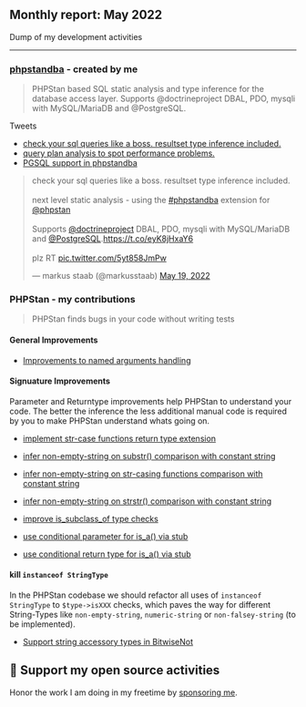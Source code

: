 ## Monthly report: May 2022

Dump of my development activities

---

### [phpstandba](https://github.com/staabm/phpstan-dba/) - created by me

> PHPStan based SQL static analysis and type inference for the database access layer.
> Supports @doctrineproject DBAL, PDO, mysqli with MySQL/MariaDB and @PostgreSQL.

Tweets
- [check your sql queries like a boss. resultset type inference included.](https://twitter.com/markusstaab/status/1527376363204001793)
- [query plan analysis to spot performance problems.](https://twitter.com/markusstaab/status/1529481591222845440)
- [PGSQL support in phpstandba](https://twitter.com/markusstaab/status/1526950527677997056)


<blockquote class="twitter-tweet"><p lang="en" dir="ltr">check your sql queries like a boss. resultset type inference included.<br><br>next level static analysis - using the <a href="https://twitter.com/hashtag/phpstandba?src=hash&amp;ref_src=twsrc%5Etfw">#phpstandba</a> extension for <a href="https://twitter.com/phpstan?ref_src=twsrc%5Etfw">@phpstan</a><br><br>Supports <a href="https://twitter.com/doctrineproject?ref_src=twsrc%5Etfw">@doctrineproject</a> DBAL, PDO, mysqli with MySQL/MariaDB and <a href="https://twitter.com/PostgreSQL?ref_src=twsrc%5Etfw">@PostgreSQL</a>.<a href="https://t.co/eyK8jHxaY6">https://t.co/eyK8jHxaY6</a><br><br>plz RT <a href="https://t.co/5yt858JmPw">pic.twitter.com/5yt858JmPw</a></p>&mdash; markus staab (@markusstaab) <a href="https://twitter.com/markusstaab/status/1527376363204001793?ref_src=twsrc%5Etfw">May 19, 2022</a></blockquote> <script async src="https://platform.twitter.com/widgets.js" charset="utf-8"></script> 


### PHPStan - my contributions

> PHPStan finds bugs in your code without writing tests

#### General Improvements

- [Improvements to named arguments handling](https://github.com/phpstan/phpstan-src/pull/1313)

#### Signuature Improvements

Parameter and Returntype improvements help PHPStan to understand your code. The better the inference the less additional manual code is required by you to make PHPStan understand whats going on.

- [implement str-case functions return type extension](https://github.com/phpstan/phpstan-src/pull/1325)
- [
infer non-empty-string on substr() comparison with constant string](https://github.com/phpstan/phpstan-src/pull/1259)
- [infer non-empty-string on str-casing functions comparison with constant string](https://github.com/phpstan/phpstan-src/pull/1382)
- [infer non-empty-string on strstr() comparison with constant string](https://github.com/phpstan/phpstan-src/pull/1365)

- [improve is_subclass_of type checks](https://github.com/phpstan/phpstan-src/pull/1321)
- [use conditional parameter for is_a() via stub](https://github.com/phpstan/phpstan-src/pull/1311)
- [use conditional return type for is_a() via stub](https://github.com/phpstan/phpstan-src/pull/1310)

#### kill `instanceof StringType`

In the PHPStan codebase we should refactor all uses of `instanceof StringType` to `$type->isXXX` checks, which paves the way for different String-Types like `non-empty-string`, `numeric-string` or `non-falsey-string` (to be implemented).

- [Support string accessory types in BitwiseNot](https://github.com/phpstan/phpstan-src/pull/1266)

## 💌 Support my open source activities

Honor the work I am doing in my freetime by [sponsoring me](https://github.com/sponsors/staabm). 
